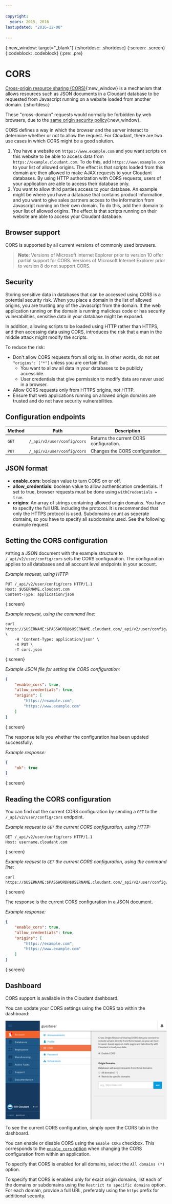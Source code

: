 ```yaml
---

copyright:
  years: 2015, 2016
lastupdated: "2016-12-08"

---
```


{:new_window: target="_blank"}
{:shortdesc: .shortdesc}
{:screen: .screen}
{:codeblock: .codeblock}
{:pre: .pre}

# CORS

[Cross-origin resource sharing (CORS)](http://www.w3.org/TR/cors/){:new_window} is a mechanism that allows resources
such as JSON documents in a Cloudant database to be requested
from Javascript running on a website loaded from another domain.
{:shortdesc}

These "cross-domain" requests would normally be forbidden by web browsers,
due to the [same origin security policy](http://en.wikipedia.org/wiki/Same-origin_policy){:new_window}.

CORS defines a way in which the browser and the server interact to determine whether or not to allow the request.
For Cloudant,
there are two use cases in which CORS might be a good solution.

1.	You have a website on `https://www.example.com`
	and you want scripts on this website to be able to access data from `https://example.cloudant.com`.
	To do this,
	add `https://www.example.com` to your list of allowed origins.
	The effect is that scripts loaded from this domain are then
	allowed to make AJAX requests to your Cloudant databases.
	By using HTTP authorization with CORS requests,
	users of your application are able to access their database only.
2.	You want to allow third parties access to your database.
	An example might be where you have a database that contains product information,
	and you want to give sales partners access to the information from Javascript running on their own domain.
	To do this,
	add their domain to your list of allowed origins.
	The effect is that scripts running on their website are able to access your Cloudant database.

## Browser support

CORS is supported by all current versions of commonly used browsers.

>	**Note**: Versions of Microsoft Internet Explorer prior to version 10 offer partial support for CORS.
Versions of Microsoft Internet Explorer prior to version 8 do not support CORS.

## Security

Storing sensitive data in databases that can be accessed using CORS is a potential security risk.
When you place a domain in the list of allowed origins,
you are trusting any of the Javascript from the domain.
If the web application running on the domain is running malicious code or has security vulnerabilities,
sensitive data in your database might be exposed.

In addition,
allowing scripts to be loaded using HTTP rather than HTTPS,
and then accessing data using CORS,
introduces the risk that a man in the middle attack might modify the scripts.

To reduce the risk:

-	Don't allow CORS requests from all origins.
	In other words,
	do not set `"origins": ["*"]` unless you are certain that:
	-	You want to allow all data in your databases to be publicly accessible.
	-	User credentials that give permission to modify data are never used in a browser.
-	Allow CORS requests only from HTTPS origins, not HTTP.
-	Ensure that web applications running on allowed origin domains are trusted
	and do not have security vulnerabilities.

## Configuration endpoints

Method | Path                        | Description
-------|-----------------------------|------------
`GET`  | `/_api/v2/user/config/cors` | Returns the current CORS configuration.
`PUT`  | `/_api/v2/user/config/cors` | Changes the CORS configuration.

## JSON format

-	**enable_cors**: boolean value to turn CORS on or off.
-	**allow_credentials**: boolean value to allow authentication credentials.
	If set to true,
	browser requests must be done using `withCredentials = true`.
-	**origins**: An array of strings containing allowed origin domains.
	You have to specify the full URL including the protocol.
	It is recommended that only the HTTPS protocol is used.
	Subdomains count as seperate domains,
	so you have to specify all subdomains used. See the following example request.

## Setting the CORS configuration

`PUT`ting a JSON document with the example structure to `/_api/v2/user/config/cors` sets the CORS configuration.
The configuration applies to all databases and all account level endpoints in your account.

_Example request, using HTTP:_

```
PUT /_api/v2/user/config/cors HTTP/1.1
Host: $USERNAME.cloudant.com
Content-Type: application/json
```
{:screen}

_Example request, using the command line:_ 

```
curl https://$USERNAME:$PASSWORD@$USERNAME.cloudant.com/_api/v2/user/config/cors \
	-H 'Content-Type: application/json' \
	-X PUT \
	-T cors.json
```
{:screen}

_Example JSON file for setting the CORS configuration:_

```json
{
	"enable_cors": true,
	"allow_credentials": true,
	"origins": [
		"https://example.com",
		"https://www.example.com"
	]
}
```
{:screen}

The response tells you whether the configuration has been updated successfully.

_Example response:_

```json
{
	"ok": true
}
```
{:screen}

## Reading the CORS configuration

You can find out the current CORS configuration by sending a `GET` to the `/_api/v2/user/config/cors` endpoint.

_Example request to `GET` the current CORS configuration, using HTTP:_

```
GET /_api/v2/user/config/cors HTTP/1.1
Host: username.cloudant.com
```
{:screen}

_Example request to `GET` the current CORS configuration, using the command line:_

```
curl https://$USERNAME:$PASSWORD@$USERNAME.cloudant.com/_api/v2/user/config/cors
```
{:screen}

The response is the current CORS configuration in a JSON document.

_Example response:_

```json
{
	"enable_cors": true,
	"allow_credentials": true,
	"origins": [
		"https://example.com",
		"https://www.example.com"
	]
}
```
{:screen}

## Dashboard

CORS support is available in the Cloudant dashboard.

You can update your CORS settings using the CORS tab within the dashboard:

![CORS dashboard illustration](../images/corsdashboard.png)

To see the current CORS configuration,
simply open the CORS tab in the dashboard.

You can enable or disable CORS using the `Enable CORS` checkbox.
This corresponds to the [`enable_cors` option](#configuration-endpoints)
when changing the CORS configuration from within an application.

To specify that CORS is enabled for all domains,
select the `All domains (*)` option.

To specify that CORS is enabled only for exact origin domains,
list each of the domains or subdomains using the `Restrict to specific domains` option.
For each domain,
provide a full URL,
preferably using the `https` prefix for additional security.
